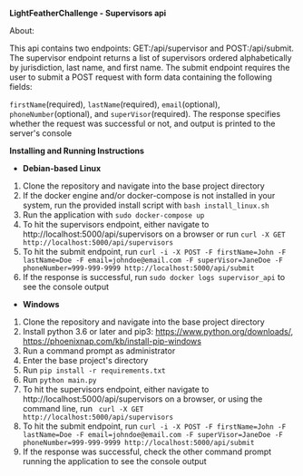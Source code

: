 **LightFeatherChallenge - Supervisors api**

About:

This api contains two endpoints: GET:/api/supervisor and POST:/api/submit. The supervisor endpoint returns a list of supervisors ordered alphabetically by jurisdiction, last name, and first name. The submit endpoint requires the user to submit a POST request with form data containing the following fields:

`firstName`(required), `lastName`(required), `email`(optional), `phoneNumber`(optional), and `superVisor`(required).
The response specifies whether the request was successful or not, and output is printed to the server's console

**Installing and Running Instructions**

* **Debian-based Linux**
1. Clone the repository and navigate into the base project directory
2. If the docker engine and/or docker-compose is not installed in your system, run the provided install script with `bash install_linux.sh`
3. Run the application with `sudo docker-compose up`
4. To hit the supervisors endpoint, either navigate to http://localhost:5000/api/supervisors on a browser or run
`curl -X GET http://localhost:5000/api/supervisors`
5. To hit the submit endpoint, run `curl -i -X POST -F firstName=John -F lastName=Doe -F email=johndoe@email.com -F superVisor=JaneDoe -F phoneNumber=999-999-9999 http://localhost:5000/api/submit`
6. If the response is successful, run `sudo docker logs supervisor_api` to see the console output

* **Windows**
1. Clone the repository and navigate into the base project directory
2. Install python 3.6 or later and pip3: https://www.python.org/downloads/, https://phoenixnap.com/kb/install-pip-windows
3. Run a command prompt as administrator
4. Enter the base project's directory
5. Run `pip install -r requirements.txt`
6. Run `python main.py`
7. To hit the supervisors endpoint, either navigate to http://localhost:5000/api/supervisors on a browser, or using the command line, run
    ` curl -X GET http://localhost:5000/api/supervisors`
8. To hit the submit endpoint, run `curl -i -X POST -F firstName=John -F lastName=Doe -F email=johndoe@email.com -F superVisor=JaneDoe -F phoneNumber=999-999-9999 http://localhost:5000/api/submit`
9. If the response was successful, check the other command prompt running the application to see the console output
